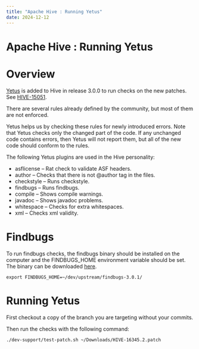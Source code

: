```yaml
---
title: "Apache Hive : Running Yetus"
date: 2024-12-12
---
```


# Apache Hive : Running Yetus

# Overview

[Yetus](https://yetus.apache.org/) is added to Hive in release 3.0.0 to run checks on the new patches. See [HIVE-15051](https://issues.apache.org/jira/browse/HIVE-15051).

There are several rules already defined by the community, but most of them are not enforced.

Yetus helps us by checking these rules for newly introduced errors. Note that Yetus checks only the changed part of the code. If any unchanged code contains errors, then Yetus will not report them, but all of the new code should conform to the rules.

The following Yetus plugins are used in the Hive personality:

* asflicense – Rat check to validate ASF headers.
* author – Checks that there is not @author tag in the files.
* checkstyle – Runs checkstyle.
* findbugs – Runs findbugs.
* compile – Shows compile warnings.
* javadoc – Shows javadoc problems.
* whitespace – Checks for extra whitespaces.
* xml – Checks xml validity.

# Findbugs

To run findbugs checks, the findbugs binary should be installed on the computer and the FINDBUGS_HOME environment variable should be set. The binary can be downloaded [here](http://findbugs.sourceforge.net/downloads.html).

```
export FINDBUGS_HOME=~/dev/upstream/findbugs-3.0.1/
```

# Running Yetus

First checkout a copy of the branch you are targeting without your commits.

Then run the checks with the following command:

```
./dev-support/test-patch.sh ~/Downloads/HIVE-16345.2.patch
```

 

 

